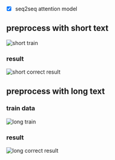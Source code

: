 - [x] seq2seq attention model

## preprocess with short text

![short train](https://raw.github.com/yourName/repositpry/master/yourprojectName/img-folder/test.jpg)

### result
![short correct result](https://raw.github.com/yourName/repositpry/master/yourprojectName/img-folder/test.jpg)

## preprocess with long text
### train data

![long train](https://raw.github.com/yourName/repositpry/master/yourprojectName/img-folder/test.jpg)

### result

![long correct result](https://raw.github.com/yourName/repositpry/master/yourprojectName/img-folder/test.jpg)

